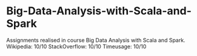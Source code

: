 # Big-Data-Analysis-with-Scala-and-Spark
Assignments realised in course Big Data Analysis with Scala and Spark. 
Wikipedia: 10/10
StackOverflow: 10/10
Timeusage: 10/10
